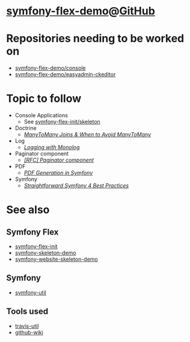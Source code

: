 # [symfony-flex-demo](https://symfony-flex-demo.github.io)@[GitHub](https://github.com/symfony-flex-demo)

# Repositories needing to be worked on
* [symfony-flex-demo/console](https://github.com/symfony-flex-demo/console)
* [symfony-flex-demo/easyadmin-ckeditor](https://github.com/symfony-flex-demo/easyadmin-ckeditor)

# Topic to follow
* Console Applications
  * See [symfony-flex-init/skeleton](https://github.com/symfony-flex-init/skeleton)
* Doctrine
  * [*ManyToMany Joins & When to Avoid ManyToMany*](https://knpuniversity.com/screencast/doctrine-relations/many-to-many-joins)
* Log
  * [*Logging with Monolog*](https://medium.com/@antonlytvynov/symfony-logs-with-monolog-1da3a2a6eb6a)
* Paginator component
  * [*[RFC] Paginator component*](https://github.com/symfony/symfony/issues/27276)
* PDF
  * [*PDF Generation in Symfony*](https://medium.com/@endroid/pdf-generation-in-symfony-3080702353b)
* Symfony
  * [*Straightforward Symfony 4 Best Practices*](https://medium.com/@smaine.milianni/straightforward-symfony-4-best-practices-e6d1b3c0a9dd)

# See also
## Symfony Flex
* [symfony-flex-init](https://symfony-flex-init.github.io)
* [symfony-skeleton-demo](https://symfony-skeleton-demo.github.io)
* [symfony-website-skeleton-demo](https://symfony-website-skeleton-demo.github.io)

## Symfony
* [symfony-util](https://symfony-util.github.io)

## Tools used
* [travis-util](https://travis-util.github.io/)
* [github-wiki](https://github-wiki.github.io/)
